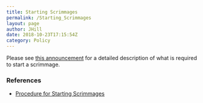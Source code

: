 ```yaml
---
title: Starting Scrimmages
permalink: /Starting_Scrimmages
layout: page
author: JHill
date: 2018-10-23T17:15:54Z
category: Policy
---
```

Please see [this
announcement](http://forums.29th.org/discussion/28895/procedure-for-starting-scrimmages)
for a detailed description of what is required to start a scrimmage.

### References

  - [Procedure for Starting
    Scrimmages](http://forums.29th.org/discussion/28895/procedure-for-starting-scrimmages)

